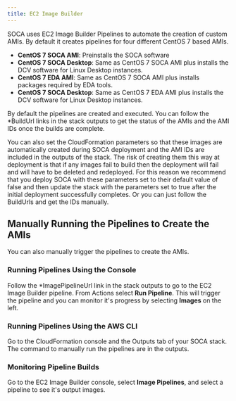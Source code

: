 ```yaml
---
title: EC2 Image Builder
---
```


SOCA uses EC2 Image Builder Pipelines to automate the creation of custom AMIs.
By default it creates pipelines for four different CentOS 7 based AMIs.

* **CentOS 7 SOCA AMI**: Preinstalls the SOCA software
* **CentOS 7 SOCA Desktop**: Same as CentOS 7 SOCA AMI plus installs the DCV software for Linux Desktop instances.
* **CentOS 7 EDA AMI**: Same as CentOS 7 SOCA AMI plus installs packages required by EDA tools.
* **CentOS 7 SOCA Desktop**: Same as CentOS 7 EDA AMI plus installs the DCV software for Linux Desktop instances.

By default the pipelines are created and executed.
You can follow the *BuildUrl links in the stack outputs to get the status of the AMIs and the AMI IDs once the builds are complete.

You can also set the CloudFormation parameters so that these images are automatically
created during SOCA deployment and the AMI IDs are included in the outputs of the stack.
The risk of creating them this way at deployment is that if any images fail to build then the deployment will fail and will have to be
deleted and redeployed.
For this reason we recommend that you deploy SOCA with these parameters set to their default value of false and then update the stack with
the parameters set to true after the initial deployment successfully completes.
Or you can just follow the BuildUrls and get the IDs manually.

## Manually Running the Pipelines to Create the AMIs

You can also manually trigger the pipelines to create the AMIs.

### Running Pipelines Using the Console

Follow the *ImagePipelineUrl link in the stack outputs to go to the EC2 Image Builder pipeline.
From Actions select **Run Pipeline**.
This will trigger the pipeline and you can monitor it's progress by selecting **Images** on the left.

### Running Pipelines Using the AWS CLI

Go to the CloudFormation console and the Outputs tab of your SOCA stack.
The command to manually run the pipelines are in the outputs.

### Monitoring Pipeline Builds

Go to the EC2 Image Builder console, select **Image Pipelines**, and select a pipeline to see it's output images.
